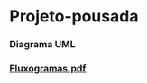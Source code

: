 # Projeto-pousada

<h3>Diagrama UML<h3>

[Fluxogramas.pdf](https://github.com/FelipeFerraz4/Projeto-pousada/files/11322440/Fluxogramas.pdf)
